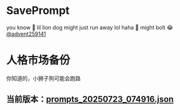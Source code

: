 # SavePrompt
you know 🫠 lil lion dog might just run away lol
haha 🐶 might bolt 😂 [@advent259141](https://github.com/advent259141)

# 人格市场备份
你知道的，小狮子狗可能会跑路

## 当前版本：[prompts_20250723_074916.json](https://github.com/Larch-C/SavePrompt/blob/main/prompts_20250723_074916.json)
